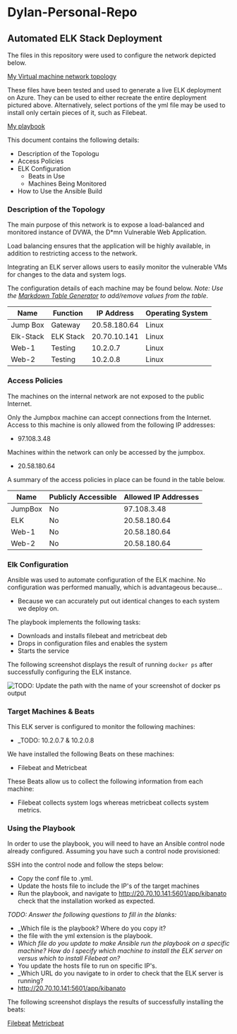 # Dylan-Personal-Repo
## Automated ELK Stack Deployment

The files in this repository were used to configure the network depicted below.

[My Virtual machine network topology](https://github.com/Dylan-Pelletier/Dylan-Personal-Repo/blob/main/Cloud%20virtual%20network%20topology.png)

These files have been tested and used to generate a live ELK deployment on Azure. They can be used to either recreate the entire deployment pictured above. Alternatively, select portions of the yml file may be used to install only certain pieces of it, such as Filebeat.

  [My playbook](https://github.com/Dylan-Pelletier/Dylan-Personal-Repo/blob/main/filebeat-metricbeat.yml.txt)

This document contains the following details:
- Description of the Topologu
- Access Policies
- ELK Configuration
  - Beats in Use
  - Machines Being Monitored
- How to Use the Ansible Build


### Description of the Topology

The main purpose of this network is to expose a load-balanced and monitored instance of DVWA, the D*mn Vulnerable Web Application.

Load balancing ensures that the application will be highly available, in addition to restricting access to the network.

Integrating an ELK server allows users to easily monitor the vulnerable VMs for changes to the data and system logs.

The configuration details of each machine may be found below.
_Note: Use the [Markdown Table Generator](http://www.tablesgenerator.com/markdown_tables) to add/remove values from the table_.

| Name      | Function  | IP Address   | Operating System |
|-----------|-----------|--------------|------------------|
| Jump Box  | Gateway   | 20.58.180.64 | Linux            |
| Elk-Stack | ELK Stack | 20.70.10.141 | Linux            |
| Web-1     | Testing   | 10.2.0.7     | Linux            |
| Web-2     | Testing   | 10.2.0.8     | Linux            |

### Access Policies

The machines on the internal network are not exposed to the public Internet. 

Only the Jumpbox machine can accept connections from the Internet. Access to this machine is only allowed from the following IP addresses:
- 97.108.3.48

Machines within the network can only be accessed by the jumpbox.
- 20.58.180.64

A summary of the access policies in place can be found in the table below.

| Name    | Publicly Accessible | Allowed IP Addresses |
|---------|---------------------|----------------------|
| JumpBox | No                  | 97.108.3.48          |
| ELK     | No                  | 20.58.180.64         |
| Web-1   | No                  | 20.58.180.64         |
| Web-2   | No                  | 20.58.180.64         |

### Elk Configuration

Ansible was used to automate configuration of the ELK machine. No configuration was performed manually, which is advantageous because...
- Because we can accurately put out identical changes to each system we deploy on.

The playbook implements the following tasks:
- Downloads and installs filebeat and metricbeat deb
- Drops in configuration files and enables the system
- Starts the service

The following screenshot displays the result of running `docker ps` after successfully configuring the ELK instance.

![TODO: Update the path with the name of your screenshot of docker ps output](Images/docker_ps_output.png)

### Target Machines & Beats
This ELK server is configured to monitor the following machines:
- _TODO: 10.2.0.7 & 10.2.0.8

We have installed the following Beats on these machines:
- Filebeat and Metricbeat

These Beats allow us to collect the following information from each machine:
- Filebeat collects system logs whereas metricbeat collects system metrics.

### Using the Playbook
In order to use the playbook, you will need to have an Ansible control node already configured. Assuming you have such a control node provisioned: 

SSH into the control node and follow the steps below:
- Copy the conf file to .yml.
- Update the hosts file to include the IP's of the target machines
- Run the playbook, and navigate to  http://20.70.10.141:5601/app/kibanato check that the installation worked as expected.

_TODO: Answer the following questions to fill in the blanks:_
- _Which file is the playbook? Where do you copy it?
- the file with the yml extension is the playbook.
- _Which file do you update to make Ansible run the playbook on a specific machine? How do I specify which machine to install the ELK server on versus which to install Filebeat on?_
- You update the hosts file to run on specific IP's.
- _Which URL do you navigate to in order to check that the ELK server is running?
- http://20.70.10.141:5601/app/kibanato 

The following screenshot displays the results of successfully installing the beats:

[Filebeat](https://github.com/Dylan-Pelletier/Dylan-Personal-Repo/blob/main/Filebeat%20kibana%20screenshot.png)
[Metricbeat](https://github.com/Dylan-Pelletier/Dylan-Personal-Repo/blob/main/Correct%20Kibana%20Metricbeat%20data.png)

